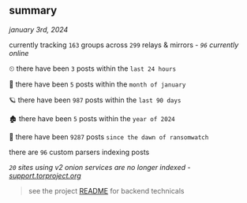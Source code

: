
## summary
_january 3rd, 2024_

currently tracking `163` groups across `299` relays & mirrors - _`96` currently online_

⏲ there have been `3` posts within the `last 24 hours`

🦈 there have been `5` posts within the `month of january`

🪐 there have been `987` posts within the `last 90 days`

🏚 there have been `5` posts within the `year of 2024`

🦕 there have been `9287` posts `since the dawn of ransomwatch`

there are `96` custom parsers indexing posts

_`20` sites using v2 onion services are no longer indexed - [support.torproject.org](https://support.torproject.org/onionservices/v2-deprecation/)_

> see the project [README](https://github.com/joshhighet/ransomwatch#ransomwatch--) for backend technicals
